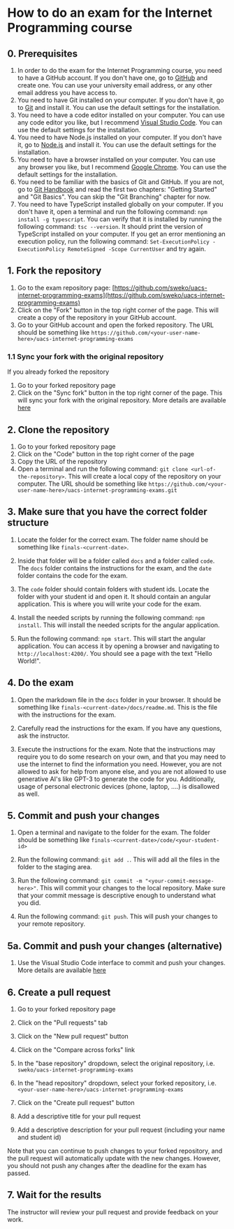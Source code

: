 # How to do an exam for the Internet Programming course

## 0. Prerequisites

1. In order to do the exam for the Internet Programming course, you need to have a GitHub account. If you don't have one, go to [GitHub](https://github.com/) and create one. You can use your university email address, or any other email address you have access to.
2. You need to have Git installed on your computer. If you don't have it, go to [Git](https://git-scm.com/) and install it. You can use the default settings for the installation.
3. You need to have a code editor installed on your computer. You can use any code editor you like, but I recommend [Visual Studio Code](https://code.visualstudio.com/). You can use the default settings for the installation.
4. You need to have Node.js installed on your computer. If you don't have it, go to [Node.js](https://nodejs.org/en/) and install it. You can use the default settings for the installation.
5. You need to have a browser installed on your computer. You can use any browser you like, but I recommend [Google Chrome](https://www.google.com/chrome/). You can use the default settings for the installation.
6. You need to be familiar with the basics of Git and GitHub. If you are not, go to [Git Handbook](https://guides.github.com/introduction/git-handbook/) and read the first two chapters: "Getting Started" and "Git Basics". You can skip the "Git Branching" chapter for now.
7. You need to have TypeScript installed globally on your computer. If you don't have it, open a terminal and run the following command: `npm install -g typescript`. You can verify that it is installed by running the following command: `tsc --version`. It should print the version of TypeScript installed on your computer. If you get an error mentioning an execution policy, run the following command: `Set-ExecutionPolicy -ExecutionPolicy RemoteSigned -Scope CurrentUser` and try again.



## 1. Fork the repository

1. Go to the exam repository page: [https://github.com/sweko/uacs-internet-programming-exams](https://github.com/sweko/uacs-internet-programming-exams)
2. Click on the "Fork" button in the top right corner of the page. This will create a copy of the repository in your GitHub account.
3. Go to your GitHub account and open the forked repository. The URL should be something like `https://github.com/<your-user-name-here>/uacs-internet-programming-exams`


### 1.1 Sync your fork with the original repository

If you already forked the repository 

1. Go to your forked repository page
2. Click on the "Sync fork" button in the top right corner of the page. This will sync your fork with the original repository. More details are available [here](https://docs.github.com/en/pull-requests/collaborating-with-pull-requests/working-with-forks/syncing-a-fork)

## 2. Clone the repository

1. Go to your forked repository page
2. Click on the "Code" button in the top right corner of the page
3. Copy the URL of the repository
4. Open a terminal and run the following command: `git clone <url-of-the-repository>`. This will create a local copy of the repository on your computer. The URL should be something like `https://github.com/<your-user-name-here>/uacs-internet-programming-exams.git`

## 3. Make sure that you have the correct folder structure

1. Locate the folder for the correct exam. The folder name should be something like `finals-<current-date>`.

2. Inside that folder will be a folder called `docs`  and a folder called `code`. The `docs` folder contains the instructions for the exam, and the `date` folder contains the code for the exam.

3. The `code` folder should contain folders with student ids. Locate the folder with your student id and open it. It should contain an angular application. This is where you will write your code for the exam.

4. Install the needed scripts by running the following command: `npm install`. This will install the needed scripts for the angular application.

5. Run the following command: `npm start`. This will start the angular application. You can access it by opening a browser and navigating to `http://localhost:4200/`. You should see a page with the text "Hello World!".


## 4. Do the exam

1. Open the markdown file in the `docs` folder in your browser. It should be something like `finals-<current-date>/docs/readme.md`. This is the file with the instructions for the exam.

2. Carefully read the instructions for the exam. If you have any questions, ask the instructor.

3. Execute the instructions for the exam. Note that the instructions may require you to do some research on your own, and that you may need to use the internet to find the information you need. However, you are not allowed to ask for help from anyone else, and you are not allowed to use generative AI's like GPT-3 to generate the code for you. Additionally, usage of personal electronic devices (phone, laptop, ....) is disallowed as well.

## 5. Commit and push your changes

1. Open a terminal and navigate to the folder for the exam. The folder should be something like `finals-<current-date>/code/<your-student-id>`

2. Run the following command: `git add .`. This will add all the files in the folder to the staging area.

3. Run the following command: `git commit -m "<your-commit-message-here>"`. This will commit your changes to the local repository. Make sure that your commit message is descriptive enough to understand what you did.

4. Run the following command: `git push`. This will push your changes to your remote repository.

## 5a. Commit and push your changes (alternative)

1. Use the Visual Studio Code interface to commit and push your changes. More details are available [here](https://code.visualstudio.com/docs/sourcecontrol/intro-to-git)

## 6. Create a pull request

1. Go to your forked repository page

2. Click on the "Pull requests" tab

3. Click on the "New pull request" button

4. Click on the "Compare across forks" link

5. In the "base repository" dropdown, select the original repository, i.e. `sweko/uacs-internet-programming-exams`

6. In the "head repository" dropdown, select your forked repository, i.e. `<your-user-name-here>/uacs-internet-programming-exams`

7. Click on the "Create pull request" button

8. Add a descriptive title for your pull request

9. Add a descriptive description for your pull request (including your name and student id)

Note that you can continue to push changes to your forked repository, and the pull request will automatically update with the new changes. However, you should not push any changes after the deadline for the exam has passed.

## 7. Wait for the results

The instructor will review your pull request and provide feedback on your work.



